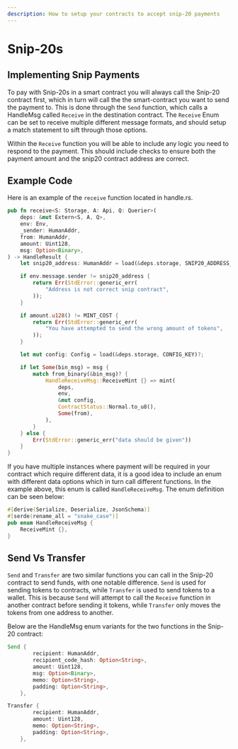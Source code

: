 ```yaml
---
description: How to setup your contracts to accept snip-20 payments
---
```


# Snip-20s

## Implementing Snip Payments&#x20;

To pay with Snip-20s in a smart contract you will always call the Snip-20 contract first, which in turn will call the the smart-contract you want to send the payment to. This is done through the `Send` function, which calls a HandleMsg called `Receive` in the destination contract. The `Receive` Enum can be set to receive multiple different message formats, and should setup a match statement to sift through those options.

Within the `Receive` function you will be able to include any logic you need to respond to the payment. This should include checks to ensure both the payment amount and the snip20 contract address are correct.

## Example Code

Here is an example of the `receive` function located in handle.rs.

```rust
pub fn receive<S: Storage, A: Api, Q: Querier>(
    deps: &mut Extern<S, A, Q>,
    env: Env,
    _sender: HumanAddr,
    from: HumanAddr,
    amount: Uint128,
    msg: Option<Binary>,
) -> HandleResult {
    let snip20_address: HumanAddr = load(&deps.storage, SNIP20_ADDRESS_KEY)?;

    if env.message.sender != snip20_address {
        return Err(StdError::generic_err(
            "Address is not correct snip contract",
        ));
    }

    if amount.u128() != MINT_COST {
        return Err(StdError::generic_err(
            "You have attempted to send the wrong amount of tokens",
        ));
    }

    let mut config: Config = load(&deps.storage, CONFIG_KEY)?;

    if let Some(bin_msg) = msg {
        match from_binary(&bin_msg)? {
            HandleReceiveMsg::ReceiveMint {} => mint(
                deps,
                env,
                &mut config,
                ContractStatus::Normal.to_u8(),
                Some(from),
            ),
        }
    } else {
        Err(StdError::generic_err("data should be given"))
    }
}
```

If you have multiple instances where payment will be required in your contract which require different data, it is a good idea to include an enum with different data options which in turn call different functions. In the example above, this enum is called `HandleReceiveMsg`. The enum definition can be seen below:

```rust
#[derive(Serialize, Deserialize, JsonSchema)]
#[serde(rename_all = "snake_case")]
pub enum HandleReceiveMsg {
    ReceiveMint {},
}
```

## Send Vs Transfer&#x20;

`Send` and `Transfer` are two similar functions you can call in the Snip-20 contract to send funds, with one notable difference. `Send` is used for sending tokens to contracts, while `Transfer` is used to send tokens to a wallet. This is because `Send` will attempt to call the `Receive` function in another contract before sending it tokens, while `Transfer` only moves the tokens from one address to another.

Below are the HandleMsg enum variants for the two functions in the Snip-20 contract:

```rust
Send {
        recipient: HumanAddr,
        recipient_code_hash: Option<String>,
        amount: Uint128,
        msg: Option<Binary>,
        memo: Option<String>,
        padding: Option<String>,
    },
```

```rust
Transfer {
        recipient: HumanAddr,
        amount: Uint128,
        memo: Option<String>,
        padding: Option<String>,
    },
```

